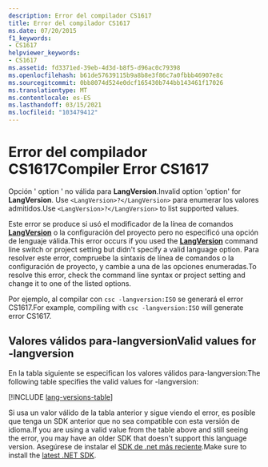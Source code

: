 ```yaml
---
description: Error del compilador CS1617
title: Error del compilador CS1617
ms.date: 07/20/2015
f1_keywords:
- CS1617
helpviewer_keywords:
- CS1617
ms.assetid: fd3371ed-39eb-4d3d-b8f5-d96ac0c79398
ms.openlocfilehash: b61de57639115b9a8b8e3f86c7a0fbbb46907e8c
ms.sourcegitcommit: 0bb8074d524e0dcf165430b744bb143461f17026
ms.translationtype: MT
ms.contentlocale: es-ES
ms.lasthandoff: 03/15/2021
ms.locfileid: "103479412"
---
```

# <a name="compiler-error-cs1617"></a><span data-ttu-id="cd85b-103">Error del compilador CS1617</span><span class="sxs-lookup"><span data-stu-id="cd85b-103">Compiler Error CS1617</span></span>

<span data-ttu-id="cd85b-104">Opción ' option ' no válida para **LangVersion**.</span><span class="sxs-lookup"><span data-stu-id="cd85b-104">Invalid option 'option' for **LangVersion**.</span></span> <span data-ttu-id="cd85b-105">Use `<LangVersion>?</LangVersion>` para enumerar los valores admitidos.</span><span class="sxs-lookup"><span data-stu-id="cd85b-105">Use `<LangVersion>?</LangVersion>` to list supported values.</span></span>

<span data-ttu-id="cd85b-106">Este error se produce si usó el modificador de la línea de comandos [**LangVersion**](../language-reference/compiler-options/language.md#langversion) o la configuración del proyecto pero no especificó una opción de lenguaje válida.</span><span class="sxs-lookup"><span data-stu-id="cd85b-106">This error occurs if you used the [**LangVersion**](../language-reference/compiler-options/language.md#langversion) command line switch or project setting but didn't specify a valid language option.</span></span> <span data-ttu-id="cd85b-107">Para resolver este error, compruebe la sintaxis de línea de comandos o la configuración de proyecto, y cambie a una de las opciones enumeradas.</span><span class="sxs-lookup"><span data-stu-id="cd85b-107">To resolve this error, check the command line syntax or project setting and change it to one of the listed options.</span></span>

<span data-ttu-id="cd85b-108">Por ejemplo, al compilar con `csc -langversion:ISO` se generará el error CS1617.</span><span class="sxs-lookup"><span data-stu-id="cd85b-108">For example, compiling with `csc -langversion:ISO` will generate error CS1617.</span></span>

## <a name="valid-values-for--langversion"></a><span data-ttu-id="cd85b-109">Valores válidos para-langversion</span><span class="sxs-lookup"><span data-stu-id="cd85b-109">Valid values for -langversion</span></span>

<span data-ttu-id="cd85b-110">En la tabla siguiente se especifican los valores válidos para-langversion:</span><span class="sxs-lookup"><span data-stu-id="cd85b-110">The following table specifies the valid values for -langversion:</span></span>

[!INCLUDE [lang-versions-table](../language-reference/includes/langversion-table.md)]

<span data-ttu-id="cd85b-111">Si usa un valor válido de la tabla anterior y sigue viendo el error, es posible que tenga un SDK anterior que no sea compatible con esta versión de idioma.</span><span class="sxs-lookup"><span data-stu-id="cd85b-111">If you are using a valid value from the table above and still seeing the error, you may have an older SDK that doesn't support this language version.</span></span> <span data-ttu-id="cd85b-112">Asegúrese de instalar el [SDK de .net más reciente](https://dotnet.microsoft.com/download/).</span><span class="sxs-lookup"><span data-stu-id="cd85b-112">Make sure to install the [latest .NET SDK](https://dotnet.microsoft.com/download/).</span></span>

